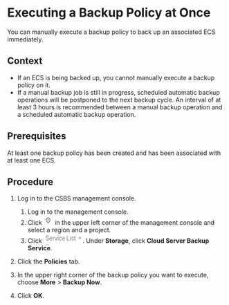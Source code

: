 # Executing a Backup Policy at Once<a name="EN-US_TOPIC_0056584626"></a>

You can manually execute a backup policy to back up an associated ECS immediately.

## Context<a name="section23057992172444"></a>

-   If an ECS is being backed up, you cannot manually execute a backup policy on it.
-   If a manual backup job is still in progress, scheduled automatic backup operations will be postponed to the next backup cycle. An interval of at least 3 hours is recommended between a manual backup operation and a scheduled automatic backup operation.

## Prerequisites<a name="section32767464153317"></a>

At least one backup policy has been created and has been associated with at least one ECS.

## Procedure<a name="section63279899152627"></a>

1.  Log in to the CSBS management console.
    1.  Log in to the management console.
    2.  Click  ![](figures/icon-region.png)  in the upper left corner of the management console and select a region and a project.
    3.  Click  ![](figures/icon-servicelist.png). Under  **Storage**, click  **Cloud Server Backup Service**.

2.  Click the  **Policies**  tab.
3.  In the upper right corner of the backup policy you want to execute, choose  **More**  \>  **Backup Now**.
4.  Click  **OK**.

